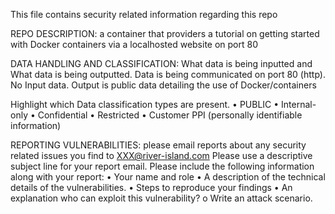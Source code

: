 This file contains security related information regarding this repo


REPO DESCRIPTION: a container that providers a tutorial on getting started with Docker containers via a  localhosted website on port 80

DATA HANDLING AND CLASSIFICATION: What data is being inputted and What data is being outputted.
Data is being communicated on port 80 (http). No Input data. Output is public data detailing the use of Docker/containers

Highlight which Data classification types are present. 
•	PUBLIC 
•	Internal-only
•	Confidential
•	Restricted
•	Customer PPI (personally identifiable information)
	

REPORTING VULNERABILITIES: please email reports about any security related issues you find to XXX@river-island.com 
	Please use a descriptive subject line for your report email. Please include the following information along with your report:
•	Your name and role
•	A description of the technical details of the vulnerabilities.
•	Steps to reproduce your findings
•	An explanation who can exploit this vulnerability?
o		Write an attack scenario.

	